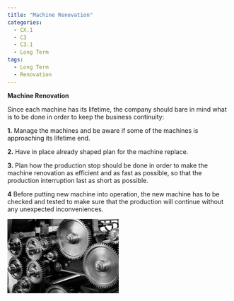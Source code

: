 ```yaml
---
title: "Machine Renovation"
categories:
  - CX.1
  - C3
  - C3.1
  - Long Term
tags:
  - Long Term
  - Renovation
---
```


**Machine Renovation**

Since each machine has its lifetime, the company should bare in mind what is to be done in order to keep the business continuity:

**1.**  Manage the machines and be aware if some of the machines is approaching its lifetime end.

**2.**	Have in place already shaped plan for the machine replace.

**3.**	Plan how the production stop should be done in order to make the machine renovation as efficient and as fast as possible, so that the production interruption last as short as possible. 

**4** Before putting new machine into operation, the new machine has to be checked and tested to make sure that the production will continue without any unexpected inconveniences. 


<img src="https://raw.githubusercontent.com/ADOxx-org/DISRUPT-Knowledge-Base/master/assets/images/gears-1236578_960_720.jpg" width="50%" height="50%">

